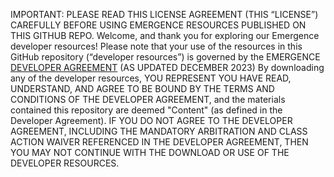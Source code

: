 IMPORTANT: PLEASE READ THIS LICENSE AGREEMENT (THIS “LICENSE”) CAREFULLY BEFORE USING EMERGENCE RESOURCES PUBLISHED ON THIS GITHUB REPO.
Welcome, and thank you for exploring our Emergence developer resources! Please note that your use of the resources in this GitHub repository (“developer resources”) is governed by the EMERGENCE [DEVELOPER AGREEMENT](https://www.emergence.site/assets/documents/Emergence_Privacy%20Policy_FINAL%20(25%20Nov%2021).pdf) (AS UPDATED DECEMBER 2023)
By downloading any of the developer resources, YOU REPRESENT YOU HAVE READ, UNDERSTAND, AND AGREE TO BE BOUND BY THE TERMS AND CONDITIONS OF THE DEVELOPER AGREEMENT, and the materials contained this repository are deemed "Content" (as defined in the Developer Agreement). IF YOU DO NOT AGREE TO THE DEVELOPER AGREEMENT, INCLUDING THE MANDATORY ARBITRATION AND CLASS ACTION WAIVER REFERENCED IN THE DEVELOPER AGREEMENT, THEN YOU MAY NOT CONTINUE WITH THE DOWNLOAD OR USE OF THE DEVELOPER RESOURCES.
